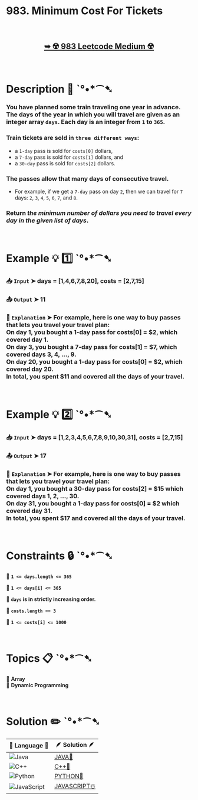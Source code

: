 # 983. Minimum Cost For Tickets

</br>

<h2 align="center"> 

<a href="https://leetcode.com/problems/minimum-cost-for-tickets/description/?envType=daily-question&envId=2024-12-31"><strong>➥ ☢️ 983 Leetcode Medium ☢️ </strong></a>
</h2>

</br>

# Description 📜 ˋ°•*⁀➷

### You have planned some train traveling one year in advance. The days of the year in which you will travel are given as an integer array `days`. Each day is an integer from `1` to `365`.

### Train tickets are sold in `three different ways`:

- a `1-day` pass is sold for `costs[0]` dollars,
- a `7-day` pass is sold for `costs[1]` dollars, and
- a `30-day` pass is sold for `costs[2]` dollars.

### The passes allow that many days of consecutive travel.

- For example, if we get a `7-day` pass on day `2`, then we can travel for `7` days: `2`, `3`, `4`, `5`, `6`, `7`, and `8`.

### Return *the minimum number of dollars you need to travel every day in the given list of days*.

</br>

# Example 💡 1️⃣ ˋ°•*⁀➷

  ### 📥 `Input`  ➤ days = [1,4,6,7,8,20], costs = [2,7,15]

  ### 📤 `Output`  ➤ 11

  ### 🔦 `Explanation`  ➤ For example, here is one way to buy passes that lets you travel your travel plan:</br> On day 1, you bought a 1-day pass for costs[0] = $2, which covered day 1.</br> On day 3, you bought a 7-day pass for costs[1] = $7, which covered days 3, 4, ..., 9.</br> On day 20, you bought a 1-day pass for costs[0] = $2, which covered day 20.</br> In total, you spent $11 and covered all the days of your travel.

</br>

# Example 💡 2️⃣ ˋ°•*⁀➷

  ### 📥 `Input` ➤ days = [1,2,3,4,5,6,7,8,9,10,30,31], costs = [2,7,15]

  ### 📤 `Output`  ➤ 17

  ### 🔦 `Explanation` ➤ For example, here is one way to buy passes that lets you travel your travel plan:</br> On day 1, you bought a 30-day pass for costs[2] = $15 which covered days 1, 2, ..., 30.</br> On day 31, you bought a 1-day pass for costs[0] = $2 which covered day 31.</br> In total, you spent $17 and covered all the days of your travel.

</br>

# Constraints 🔒 ˋ°•*⁀➷

🔹 **`1 <= days.length <= 365`** </br>

🔹 **`1 <= days[i] <= 365`** </br>

🔹 **`days` is in strictly increasing order.** </br>

🔹 **`costs.length == 3`** </br>

🔹 **`1 <= costs[i] <= 1000`** </br>

</br>

# Topics 📋 ˋ°•*⁀➷

🔸 **Array**  </br>
🔸 **Dynamic Programming**  </br>

</br>

# Solution ✏️ ˋ°•*⁀➷

| 📒 Language 📒  | 🪶 Solution 🪶 |
| ------------- | ------------- |
|  ![Java](https://img.shields.io/badge/java-%23ED8B00.svg?style=for-the-badge&logo=openjdk&logoColor=white)  | [JAVA🍁]() |
|  ![C++](https://img.shields.io/badge/c++-%2300599C.svg?style=for-the-badge&logo=c%2B%2B&logoColor=white)  | [C++🎲]()  |
|  ![Python](https://img.shields.io/badge/python-3670A0?style=for-the-badge&logo=python&logoColor=ffdd54)    | [PYTHON🍰]() |
| ![JavaScript](https://img.shields.io/badge/javascript-%23323330.svg?style=for-the-badge&logo=javascript&logoColor=%23F7DF1E)   | [JAVASCRIPT☃️]() |
